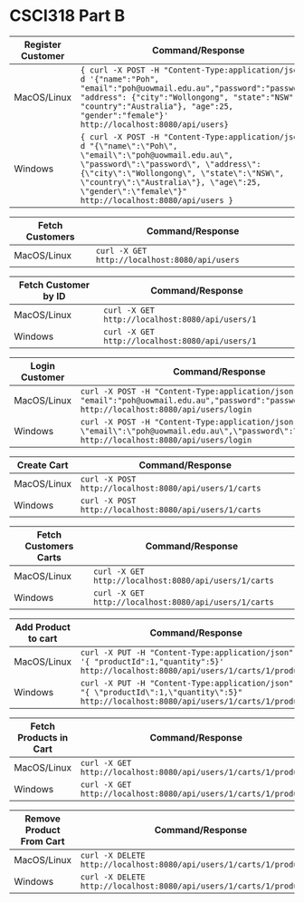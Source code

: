 # CSCI318 Part B




| Register Customer    | Command/Response      |
|--------------|--------------------------------------|
| MacOS/Linux  | `{ curl -X POST -H "Content-Type:application/json" -d '{"name":"Poh", "email":"poh@uowmail.edu.au","password":"password", "address": {"city":"Wollongong", "state":"NSW", "country":"Australia"}, "age":25, "gender":"female"}' http://localhost:8080/api/users}`|
| Windows      | `{ curl -X POST -H "Content-Type:application/json" -d "{\"name\":\"Poh\", \"email\":\"poh@uowmail.edu.au\", \"password\":\"password\", \"address\": {\"city\":\"Wollongong\", \"state\":\"NSW\", \"country\":\"Australia\"}, \"age\":25, \"gender\":\"female\"}" http://localhost:8080/api/users }`  |


| Fetch Customers    | Command/Response                                                                                                                                                                     |
|--------------|--------------------------------------------------------------------------------------------------------------------------------------------------------------------------------------|
| MacOS/Linux  | `curl -X GET http://localhost:8080/api/users `                                                                                                                                    |


| Fetch Customer by ID   | Command/Response                                                                                                                                                                     |
|--------------|--------------------------------------------------------------------------------------------------------------------------------------------------------------------------------------|
| MacOS/Linux  | `curl -X GET http://localhost:8080/api/users/1`                                                                                                                                    |
| Windows      | `curl -X GET http://localhost:8080/api/users/1`                                                                                                                                    |


| Login Customer    | Command/Response                                                                                                                                                                     |
|--------------|--------------------------------------------------------------------------------------------------------------------------------------------------------------------------------------|
| MacOS/Linux  | `curl -X POST -H "Content-Type:application/json" -d '{ "email":"poh@uowmail.edu.au","password":"password"}' http://localhost:8080/api/users/login`  |
| Windows      | `curl -X POST -H "Content-Type:application/json" -d "{ \"email\":\"poh@uowmail.edu.au\",\"password\":\"password\"}" http://localhost:8080/api/users/login`   |


| Create Cart   | Command/Response                                                                                                                                                                     |
|--------------|--------------------------------------------------------------------------------------------------------------------------------------------------------------------------------------|
| MacOS/Linux  | `curl -X POST http://localhost:8080/api/users/1/carts` |
| Windows      | `curl -X POST http://localhost:8080/api/users/1/carts`   |


| Fetch Customers Carts   | Command/Response                                                                                                                                                                     |
|--------------|--------------------------------------------------------------------------------------------------------------------------------------------------------------------------------------|
| MacOS/Linux  | `curl -X GET http://localhost:8080/api/users/1/carts` |
| Windows      | `curl -X GET http://localhost:8080/api/users/1/carts`   |


| Add Product to cart    | Command/Response                                                                                                                                                                     |
|--------------|--------------------------------------------------------------------------------------------------------------------------------------------------------------------------------------|
| MacOS/Linux  | `curl -X PUT -H "Content-Type:application/json" -d '{ "productId":1,"quantity":5}' http://localhost:8080/api/users/1/carts/1/products` |
| Windows      | `curl -X PUT -H "Content-Type:application/json" -d "{ \"productId\":1,\"quantity\":5}" http://localhost:8080/api/users/1/carts/1/products`   |


| Fetch Products in Cart    | Command/Response                                                                                                                                                                     |
|--------------|--------------------------------------------------------------------------------------------------------------------------------------------------------------------------------------|
| MacOS/Linux  | `curl -X GET http://localhost:8080/api/users/1/carts/1/products` |
| Windows      | `curl -X GET http://localhost:8080/api/users/1/carts/1/products`   |



| Remove Product From Cart    | Command/Response                                                                                                                                                                     |
|--------------|--------------------------------------------------------------------------------------------------------------------------------------------------------------------------------------|
| MacOS/Linux  | `curl -X DELETE http://localhost:8080/api/users/1/carts/1/products/1` |
| Windows      | `curl -X DELETE http://localhost:8080/api/users/1/carts/1/products/1`   |

